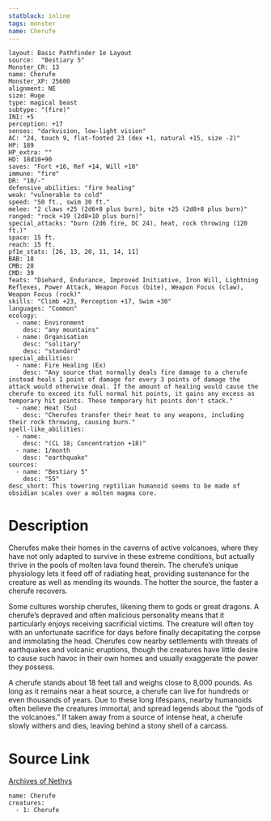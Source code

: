 ```yaml
---
statblock: inline
tags: monster
name: Cherufe
---
```

```statblock
layout: Basic Pathfinder 1e Layout
source:  "Bestiary 5"
Monster_CR: 13
name: Cherufe
Monster_XP: 25600
alignment: NE
size: Huge
type: magical beast
subtype: "(fire)"
INI: +5
perception: +17
senses: "darkvision, low-light vision"
AC: "24, touch 9, flat-footed 23 (dex +1, natural +15, size -2)"
HP: 189
HP_extra: ""
HD: 18d10+90
saves: "Fort +16, Ref +14, Will +10"
immune: "fire"
DR: "10/-"
defensive_abilities: "fire healing"
weak: "vulnerable to cold"
speed: "50 ft., swim 30 ft."
melee: "2 claws +25 (2d6+8 plus burn), bite +25 (2d8+8 plus burn)"
ranged: "rock +19 (2d8+10 plus burn)"
special_attacks: "burn (2d6 fire, DC 24), heat, rock throwing (120 ft.)"
space: 15 ft.
reach: 15 ft.
pf1e_stats: [26, 13, 20, 11, 14, 11]
BAB: 18
CMB: 28
CMD: 39
feats: "Diehard, Endurance, Improved Initiative, Iron Will, Lightning Reflexes, Power Attack, Weapon Focus (bite), Weapon Focus (claw), Weapon Focus (rock)"
skills: "Climb +23, Perception +17, Swim +30"
languages: "Common"
ecology:
  - name: Environment
    desc: "any mountains"
  - name: Organisation
    desc: "solitary"
    desc: "standard"
special_abilities:
  - name: Fire Healing (Ex)
    desc: "Any source that normally deals fire damage to a cherufe instead heals 1 point of damage for every 3 points of damage the attack would otherwise deal. If the amount of healing would cause the cherufe to exceed its full normal hit points, it gains any excess as temporary hit points. These temporary hit points don't stack."
  - name: Heat (Su)
    desc: "Cherufes transfer their heat to any weapons, including their rock throwing, causing burn."
spell-like_abilities:
  - name:
    desc: "(CL 18; Concentration +18)"
  - name: 1/month
    desc: "earthquake"
sources:
  - name: "Bestiary 5"
    desc: "55"
desc_short: This towering reptilian humanoid seems to be made of obsidian scales over a molten magma core.
```
# Description
Cherufes make their homes in the caverns of active volcanoes, where they have not only adapted to survive in these extreme conditions, but actually thrive in the pools of molten lava found therein. The cherufe’s unique physiology lets it feed off of radiating heat, providing sustenance for the creature as well as mending its wounds. The hotter the source, the faster a cherufe recovers.

Some cultures worship cherufes, likening them to gods or great dragons. A cherufe’s depraved and often malicious personality means that it particularly enjoys receiving sacrificial victims. The creature will often toy with an unfortunate sacrifice for days before finally decapitating the corpse and immolating the head. Cherufes cow nearby settlements with threats of earthquakes and volcanic eruptions, though the creatures have little desire to cause such havoc in their own homes and usually exaggerate the power they possess.

A cherufe stands about 18 feet tall and weighs close to 8,000 pounds. As long as it remains near a heat source, a cherufe can live for hundreds or even thousands of years. Due to these long lifespans, nearby humanoids often believe the creatures immortal, and spread legends about the “gods of the volcanoes.” If taken away from a source of intense heat, a cherufe slowly withers and dies, leaving behind a stony shell of a carcass.
# Source Link
[Archives of Nethys](https://aonprd.com/MonsterDisplay.aspx?ItemName=Cherufe)
```encounter-table
name: Cherufe
creatures:
  - 1: Cherufe
```
